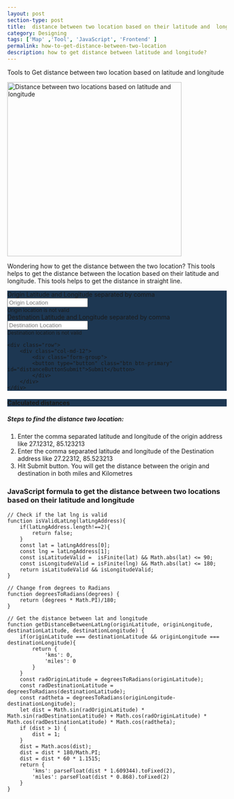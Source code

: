 ```yaml
---
layout: post
section-type: post
title:  distance between two location based on their latitude and  longitude
category: Designing
tags: ['Map' ,'Tool', 'JavaScript', 'Frontend' ]
permalink: how-to-get-distance-between-two-location
description: how to get distance between latitude and longitude?
---
```

Tools to Get distance between two location based on latitude and longitude
<!--more-->

<img src="{{site.baseurl}}/img/posts/distance-between-two-lat-lng.jpg"
class="img-thumbnail img-rounded" height="400px" alt="Distance between two locations based on latitude and longitude">

<p>Wondering how to get the distance between the two location? This tools helps to get the distance between the location
based on their latitude and longitude. This tools helps to get the distance in straight line.
</p>

<div class="jumbotron distance-calculator-form">
    <div class="row">
        <div class="col-md-6">
            <div class="form-group">
                <label for="originLocation">Origin Latitude and Longitude separated by comma</label>
                <input type="text" class="form-control" id="originLocation"
                    placeholder="Origin Location" aria-describedby="originLocationBlock">
                    <br>
                    <small id="originLocationBlock" class="mt-4 d-none">
                            <div class="alert alert-danger" role="alert">
                             Origin location is not valid
                            </div>
                    </small>
            </div>
        </div>
       <div class="col-md-6">
            <div class="form-group">
                <label for="destinationLocation">Destination Latitude and Longitude separated by comma</label>
                <input type="text" class="form-control" id="destinationLocation"
                placeholder="Destination Location" aria-describedby="destinationLocationBlock">
                <br>
                <small id="destinationLocationBlock" class="mt-2 d-none">
                            <div class="alert alert-danger" role="alert">
                             Destination location is not valid
                            </div>
                </small>
            </div>
        </div>
    </div>
    
    <div class="row">
        <div class="col-md-12">
            <div class="form-group">
            <button type="button" class="btn btn-primary" id="distanceButtonSubmit">Submit</button>
            </div>
        </div>
    </div>
</div>



<div class="row d-none" id="calculatedDistanceCard">
    <div class="col-md-12 text-primary">
        <div class="jumbotron">
            <h4 class="display-6">Calculated distances</h4>
            <p class="lead">
                  <span id="miles"></span>
            </p>
            <p class="lead">
                  <span id="kms"></span>
            </p>
        </div>
    </div>
</div>

<p>
    <h5>Steps to find the distance two location:</h5>
    <ol>
        <li>Enter the comma separated latitude and longitude of the origin address like 27.12312, 85.123213</li>
        <li>Enter the comma separated latitude and longitude of the Destination address like 27.22312, 85.523213</li>
        <li>Hit Submit button. You will get the distance between the origin and destination in both miles and Kilometres </li>
    </ol>
</p>

<h3>  JavaScript formula to get the distance between two locations based on their latitude and longitude </h3>
    
    // Check if the lat lng is valid
    function isValidLatLng(latLngAddress){
        if(latLngAddress.length!==2){
            return false;
        }
        const lat = latLngAddress[0];
        const lng = latLngAddress[1];
        const isLatitudeValid =  isFinite(lat) && Math.abs(lat) <= 90;
        const isLongitudeValid = isFinite(lng) && Math.abs(lat) <= 180;
        return isLatitudeValid && isLongitudeValid;
    }

    // Change from degrees to Radians
    function degreesToRadians(degrees) {
        return (degrees * Math.PI)/180;
    }
    
    // Get the distance between lat and longitude
    function getDistanceBetweenLatLng(originLatitude, originLongitude, destinationLatitude, destinationLongitude) {
        if(originLatitude === destinationLatitude && originLongitude === destinationLongitude){
            return {
                'kms': 0,
                'miles': 0
            }
        }
        const radOriginLatitude = degreesToRadians(originLatitude);
        const radDestinationLatitude = degreesToRadians(destinationLatitude);
        const radtheta = degreesToRadians(originLongitude-destinationLongitude);
        let dist = Math.sin(radOriginLatitude) * Math.sin(radDestinationLatitude) + Math.cos(radOriginLatitude) * Math.cos(radDestinationLatitude) * Math.cos(radtheta);
        if (dist > 1) {
            dist = 1;
        }
        dist = Math.acos(dist);
        dist = dist * 180/Math.PI;
        dist = dist * 60 * 1.1515;
        return {
            'kms': parseFloat(dist * 1.609344).toFixed(2),
            'miles': parseFloat(dist * 0.868).toFixed(2)
        }
    }

<style>
    .jumbotron{
        background-color: #1d3752;
    }
</style>
